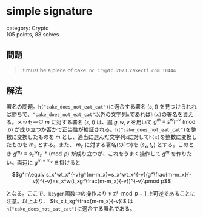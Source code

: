 # simple signature
category: Crypto  
105 points, 88 solves

## 問題
> It must be a piece of cake. `nc crypto.2023.cakectf.com 10444`

## 解法
署名の問題。`h("cake_does_not_eat_cat")`に適合する署名 $(s,t)$ を見つけられれば勝ちで、`"cake_does_not_eat_cat"`以外の文字列`x`であれば`h(x)`の署名を貰える。メッセージ $m$ に対する署名 $(s,t)$ は、鍵 $g,w,v$ を用いて $g^m\equiv s^wt^{-v}\pmod p$ が成り立つか否かで正当性が検証される。`h("cake_does_not_eat_cat")`を整数に変換したものを $m$ とし、適当に選んだ文字列`x`に対して`h(x)`を整数に変換したものを $m_x$ とする。また、 $m_x$ に対する署名(の1つ)を $(s_x,t_x)$ とする。このとき $g^{m_x}\equiv s_x^wt_x^{-v}\pmod p$ が成り立つが、これをうまく操作して $g^m$ を作りたい。両辺に $g^{m-m_x}$ を掛けると  

$$g^m\equiv s_x^wt_x^{-v}g^{m-m_x}=s_x^wt_x^{-v}(g^\frac{m-m_x}{-v})^{-v}=s_x^w(t_xg^\frac{m-m_x}{-v})^{-v}\pmod p$$

となる。ここで、`keygen`函数中の操作より $v$ が $\bmod p-1$ 上可逆であることに注意。以上より、 $(s_x,t_xg^\frac{m-m_x}{-v})$ は`h("cake_does_not_eat_cat")`に適合する署名である。
